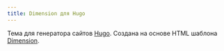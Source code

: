 ```yaml
---
title: Dimension для Hugo
---
```


Тема для генератора сайтов [Hugo](https://gohugo.io/). Создана на основе HTML шаблона [Dimension](https://html5up.net/dimension/).
